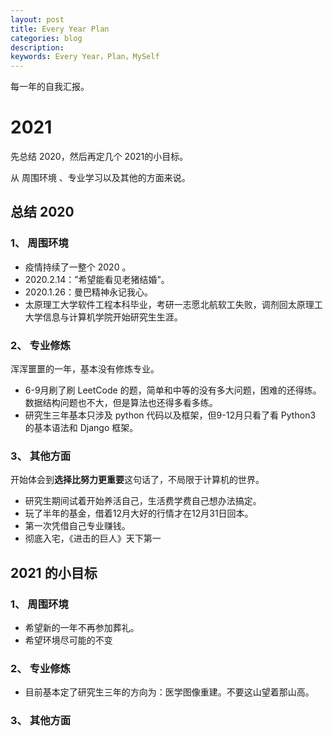 ```yaml
---
layout: post
title: Every Year Plan
categories: blog
description: 
keywords: Every Year，Plan，MySelf
---
```


  每一年的自我汇报。

# 2021

先总结 2020，然后再定几个 2021的小目标。

从 周围环境 、专业学习以及其他的方面来说。

## 总结 2020

### 1、 周围环境

+ 疫情持续了一整个 2020 。
+ 2020.2.14：”希望能看见老猪结婚”。
+ 2020.1.26：曼巴精神永记我心。
+ 太原理工大学软件工程本科毕业，考研一志愿北航软工失败，调剂回太原理工大学信息与计算机学院开始研究生生涯。

### 2、 专业修炼

  浑浑噩噩的一年，基本没有修炼专业。

+ 6-9月刷了刷 LeetCode 的题，简单和中等的没有多大问题，困难的还得练。数据结构问题也不大，但是算法也还得多看多练。
+ 研究生三年基本只涉及 python 代码以及框架，但9-12月只看了看 Python3 的基本语法和 Django 框架。

### 3、 其他方面

  开始体会到**选择比努力更重要**这句话了，不局限于计算机的世界。

+ 研究生期间试着开始养活自己，生活费学费自己想办法搞定。
+ 玩了半年的基金，借着12月大好的行情才在12月31日回本。
+ 第一次凭借自己专业赚钱。
+ 彻底入宅，《进击的巨人》天下第一

## 2021 的小目标

### 1、 周围环境

+ 希望新的一年不再参加葬礼。
+ 希望环境尽可能的不变

### 2、 专业修炼

+ 目前基本定了研究生三年的方向为：医学图像重建。不要这山望着那山高。

### 3、 其他方面










